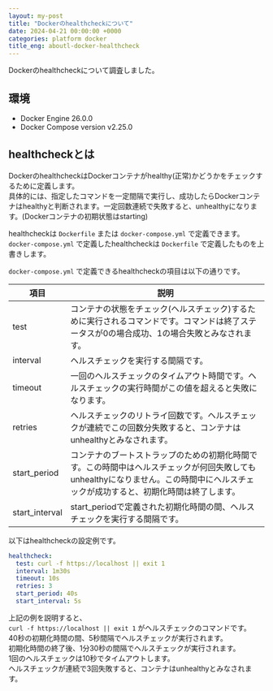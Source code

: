 ```yaml
---
layout: my-post
title: "Dockerのhealthcheckについて"
date: 2024-04-21 00:00:00 +0000
categories: platform docker
title_eng: aboutl-docker-healthcheck
---
```


Dockerのhealthcheckについて調査しました。

## 環境
- Docker Engine 26.0.0
- Docker Compose version v2.25.0

## healthcheckとは
DockerのhealthcheckはDockerコンテナがhealthy(正常)かどうかをチェックするために定義します。  
具体的には、指定したコマンドを一定間隔で実行し、成功したらDockerコンテナはhealthyと判断されます。一定回数連続で失敗すると、unhealthyになります。(Dockerコンテナの初期状態はstarting)

healthcheckは `Dockerfile` または `docker-compose.yml` で定義できます。  
`docker-compose.yml` で定義したhealthcheckは `Dockerfile` で定義したものを上書きします。

`docker-compose.yml` で定義できるhealthcheckの項目は以下の通りです。  

|項目|説明|
|----|----|
|test|コンテナの状態をチェック(ヘルスチェック)するために実行されるコマンドです。コマンドは終了ステータスが0の場合成功、1の場合失敗とみなされます。|
|interval|ヘルスチェックを実行する間隔です。|
|timeout|一回のヘルスチェックのタイムアウト時間です。ヘルスチェックの実行時間がこの値を超えると失敗になります。|
|retries|ヘルスチェックのリトライ回数です。ヘルスチェックが連続でこの回数分失敗すると、コンテナはunhealthyとみなされます。|
|start_period|コンテナのブートストラップのための初期化時間です。この時間中はヘルスチェックが何回失敗してもunhealthyになりません。この時間中にヘルスチェックが成功すると、初期化時間は終了します。|
|start_interval|start_periodで定義された初期化時間の間、ヘルスチェックを実行する間隔です。|

以下はhealthcheckの設定例です。
```yml
healthcheck:
  test: curl -f https://localhost || exit 1
  interval: 1m30s
  timeout: 10s
  retries: 3
  start_period: 40s
  start_interval: 5s
```
上記の例を説明すると、  
`curl -f https://localhost || exit 1` がヘルスチェックのコマンドです。  
40秒の初期化時間の間、5秒間隔でヘルスチェックが実行されます。  
初期化時間の終了後、1分30秒の間隔でヘルスチェックが実行されます。  
1回のヘルスチェックは10秒でタイムアウトします。  
ヘルスチェックが連続で3回失敗すると、コンテナはunhealthyとみなされます。
